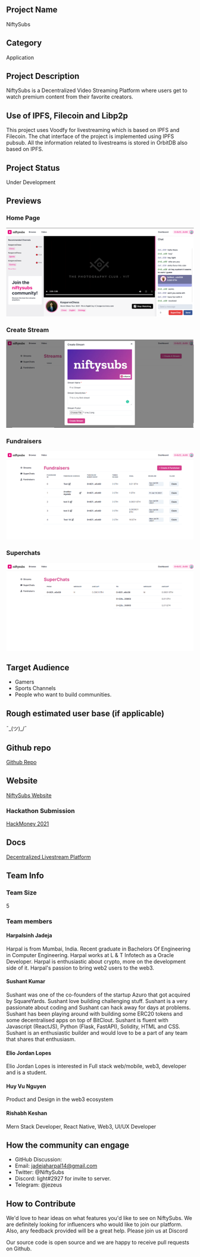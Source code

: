 ## Project Name <!-- Add your project name here with format "Project Name"-->
NiftySubs

## Category 
<!--developer tooling, application, wallet, infrastructure, etc-->
Application

## Project Description
<!--Describe your project in a few sentences. -->
NiftySubs is a Decentralized Video Streaming Platform where users get to watch premium content from their favorite creators.

## Use of IPFS, Filecoin and Libp2p
<!-- Describe how your project uses any or all of these technologies, and why. -->
This project uses Voodfy for livestreaming which is based on IPFS and Filecoin. The chat interface of the project is implemented using IPFS pubsub. All the information related to livestreams is stored in OrbitDB also based on IPFS.

## Project Status
<!--brainstorming, fundraising, under development, beta, shipped, etc-->
Under Development

## Previews
<!--Add some screenshots to give a preview of your product-->
### Home Page
![image](https://github.com/NiftySubs/niftysubs/blob/master/src/assets/HomePage.png)

### Create Stream
![image](https://github.com/NiftySubs/niftysubs/blob/master/src/assets/Create%20Stream.png)

### Fundraisers
![image](https://github.com/NiftySubs/niftysubs/blob/master/src/assets/Fundraisers.png)

### Superchats
![image](https://github.com/NiftySubs/niftysubs/blob/master/src/assets/Superchats.png)

## Target Audience
<!--Describe who will be your project's users-->
- Gamers
- Sports Channels
- People who want to build communities.

## Rough estimated user base (if applicable)
<!--How many users do you have right now?-->
¯\_(ツ)_/¯

## Github repo
<!--Attach a link to your GitHub repo - open source is required - please make sure your repo has a license file and is licensed using MIT open source license! -->
[Github Repo](https://github.com/NiftySubs/niftysubs)

## Website
<!--Link your website if available-->
  [NiftySubs Website](https://niftysubs.com)

<!--If you're applying for a Next Step grant, add the URL to your hackathon submission here also-->
### Hackathon Submission
  [HackMoney 2021](https://showcase.ethglobal.co/hackmoney2021/niftysubs)

## Docs
<!--Including a link to your project docs!-->
[Decentralized Livestream Platform](https://github.com/NiftySubs/niftysubs)

## Team Info
<!-- Introduce your amazing team - how many team members are working on this project and who are they?-->

### Team Size 
 5

### Team members
  #### Harpalsinh Jadeja
  Harpal is from Mumbai, India. Recent graduate in Bachelors Of Engineering in Computer Engineering. Harpal works at L & T Infotech as a Oracle Developer. Harpal is enthusiastic
  about crypto, more on the development side of it. Harpal's passion to bring web2 users to the web3.
  
  #### Sushant Kumar
  Sushant was one of the co-founders of the startup Azuro that got acquired by SquareYards. 
  Sushant love building challenging stuff. Sushant is a very passionate about coding and Sushant can hack away for days at problems.
  Sushant has been playing around with building some ERC20 tokens and some decentralised apps on top of BitClout. Sushant is fluent with Javascript (ReactJS), Python (Flask, FastAPI), Solidity, HTML and CSS. 
  Sushant is an enthusiastic builder and would love to be a part of any team that shares that enthusiasm.
  
  #### Elio Jordan Lopes
  Elio Jordan Lopes is interested in Full stack web/mobile, web3, developer and is a student. 
  
  #### Huy Vu Nguyen
  Product and Design in the web3 ecosystem
  
  #### Rishabh Keshan
  Mern Stack Developer, React Native, Web3, UI/UX Developer


## How the community can engage
* GitHub Discussion: <!--Start a discussion with the community here: https://github.com/ipfs/community/discussions/new and attach the link!-->  
* Email: jadejaharpal14@gmail.com
* Twitter: @NiftySubs
* Discord: light#2927 for invite to server.
* Telegram:  @jezeus

## How to Contribute
<!--How can the community contribute to your project?-->
We'd love to hear ideas on what features you'd like to see on NiftySubs. We are definitely looking for influencers who would like to join our platform. Also, any feedback provided will be a great help. Please join us at Discord  

Our source code is open source and we are happy to receive pull requests on Github.
